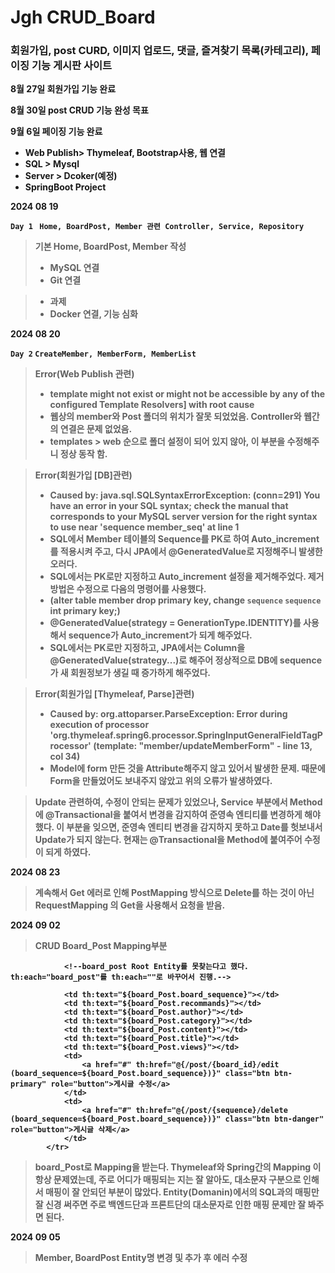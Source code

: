 <h1>Jgh CRUD_Board </h1>

<h3>회원가입, post CURD, 이미지 업로드, 댓글, 즐겨찾기 목록(카테고리), 페이징 기능 게시판 사이트</h3>

<b>8월 27일 회원가입 기능 완료

<b>8월 30일 post CRUD 기능 완성 목표 </b>

<b>9월 6일 페이징 기능 완료</b>


- Web Publish> Thymeleaf, Bootstrap사용, 웹 연결
- SQL > Mysql
- Server > Dcoker(예정)
- SpringBoot Project


2024 08 19

`Day 1 `
`Home, BoardPost, Member 관련 Controller, Service, Repository `

> 기본 Home, BoardPost, Member 작성
> - MySQL 연결
> - Git 연결

> - <b>과제</b> 
> - Docker 연결, 기능 심화



2024 08 20

`Day 2` 
`CreateMember, MemberForm, MemberList`

> Error(Web Publish 관련)
> - template might not exist or might not be accessible by any of the configured Template Resolvers] with root cause
> - 웹상의 member와 Post 폴더의 위치가 잘못 되었었음. Controller와 웹간의 연결은 문제 없었음.
> - templates > web 순으로 폴더 설정이 되어 있지 않아, 이 부분을 수정해주니 정상 동작 함.

> Error(회원가입 [DB]관련)
> - Caused by: java.sql.SQLSyntaxErrorException: (conn=291) You have an error in your SQL syntax; check the manual that corresponds to your MySQL server version for the right syntax to use near 'sequence member_seq' at line 1
> - SQL에서 Member 테이블의 Sequence를 PK로 하여 Auto_increment를 적용시켜 주고, 다시 JPA에서 @GeneratedValue로 지정해주니 발생한 오러다.
> - SQL에서는 PK로만 지정하고 Auto_increment 설정을 제거해주었다. 제거 방법은 수정으로 다음의 명령어를 사용했다.
> - <b>(alter table member drop primary key, change `sequence` `sequence` int primary key;)</b>
> - @GeneratedValue(strategy = GenerationType.IDENTITY)를 사용해서 sequence가 Auto_increment가 되게 해주었다.
> - SQL에서는 PK로만 지정하고, JPA에서는 Column을 @GeneratedValue(strategy...)로 해주어 정상적으로 DB에 sequence가 새 회원정보가 생길 때 증가하게 해주었다.

> Error(회원가입 [Thymeleaf, Parse]관련)
> - Caused by: org.attoparser.ParseException: Error during execution of processor 'org.thymeleaf.spring6.processor.SpringInputGeneralFieldTagProcessor' (template: "member/updateMemberForm" - line 13, col 34)
> - Model에 form 만든 것을 Attribute해주지 않고 있어서 발생한 문제. 때문에 Form을 만들었어도 보내주지 않았고 위의 오류가 발생하였다.

> Update 관련하여, 수정이 안되는 문제가 있었으나,
> Service 부분에서 Method에     @Transactional을 붙여서 변경을 감지하여 준영속 엔티티를 변경하게 해야 했다.
> 이 부분을 잊으면, 준영속 엔티티 변경을 감지하지 못하고 Date를 헛보내서 Update가 되지 않는다.
> 현재는 @Transactional을 Method에 붙여주어 수정이 되게 하였다.

2024 08 23
> 계속해서 Get 에러로 인해 PostMapping 방식으로 Delete를 하는 것이 아닌 RequestMapping 의 Get을 사용해서 요청을 받음.
> 

2024 09 02
> CRUD Board_Post Mapping부분
            <tr th:each="board_Post : ${boardPostList}">

                <!--board_post Root Entity를 못찾는다고 했다. th:each="board_post"를 th:each=""로 바꾸어서 진행.-->

                <td th:text="${board_Post.board_sequence}"></td>
                <td th:text="${board_Post.recommands}"></td>
                <td th:text="${board_Post.author}"></td>
                <td th:text="${board_Post.category}"></td>
                <td th:text="${board_Post.content}"></td>
                <td th:text="${board_Post.title}"></td>
                <td th:text="${board_Post.views}"></td>
                <td>
                    <a href="#" th:href="@{/post/{board_id}/edit (board_sequence=${board_Post.board_sequence})}" class="btn btn-primary" role="button">게시글 수정</a>
                </td>
                <td>
                    <a href="#" th:href="@{/post/{sequence}/delete (board_sequence=${board_Post.board_sequence})}" class="btn btn-danger" role="button">게시글 삭제</a>
                </td>
            </tr>
> board_Post로 Mapping을 받는다.
> Thymeleaf와 Spring간의 Mapping 이 항상 문제였는데, 주로 어디가 매핑되는 지는 잘 알아도, 대소문자 구분으로 인해서 매핑이 잘 안되던 부분이 많았다.
> Entity(Domanin)에서의 SQL과의 매핑만 잘 신경 써주면 주로 백엔드단과 프론트단의 대소문자로 인한 매핑 문제만 잘 봐주면 된다.

2024 09 05
> Member, BoardPost Entity명 변경 및 추가 후 에러 수정